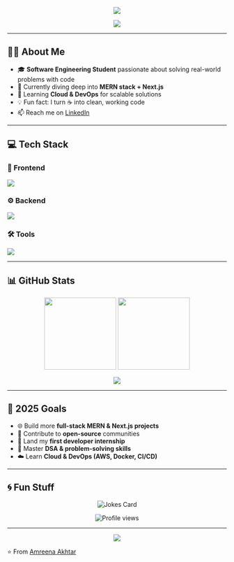 <!-- Banner -->
<p align="center">
  <img src="https://capsule-render.vercel.app/api?type=waving&color=0:ff6ec4,100:7873f5&height=200&section=header&text=Hey%20there!%20I'm%20Amreena%20Akhtar%20💻🚀&fontSize=30&fontColor=fff&animation=fadeIn&fontAlignY=35"/>
</p>

<!-- Typing Animation -->
<p align="center">
  <a href="https://github.com/AmreenaAkhtar123">
    <img src="https://readme-typing-svg.herokuapp.com?color=F75C7E&center=true&vCenter=true&lines=Software+Engineering+Student;Aspiring+Full+Stack+Developer;Always+Exploring+New+Tech;UI/UX+Enthusiast+🎨;Open+Source+Contributor+🌐"/>
  </a>
</p>

---

## 👩‍💻 About Me
- 🎓 **Software Engineering Student** passionate about solving real-world problems with code  
- 🚀 Currently diving deep into **MERN stack + Next.js**  
- 🌱 Learning **Cloud & DevOps** for scalable solutions  
- 💡 Fun fact: I turn ☕ into clean, working code  
- 📫 Reach me on [LinkedIn](https://www.linkedin.com/in/amreena-akhtar)  

---

## 💻 Tech Stack

### 🎨 Frontend
<p>
  <img src="https://skillicons.dev/icons?i=html,css,js,react,nextjs,tailwind,bootstrap,sass,vite,figma&perline=8" />
</p>

### ⚙️ Backend
<p>
  <img src="https://skillicons.dev/icons?i=nodejs,express,mongodb,mysql,flask,python,java,cpp&perline=8" />
</p>

### 🛠 Tools
<p>
  <img src="https://skillicons.dev/icons?i=git,github,vscode,idea,pycharm,postman&perline=8" />
</p>

---

## 📊 GitHub Stats
<p align="center">
  <img src="https://github-readme-stats.vercel.app/api?username=AmreenaAkhtar123&show_icons=true&theme=radical" height="165"/>
  <img src="https://streak-stats.demolab.com?user=AmreenaAkhtar123&theme=radical" height="165"/>
</p>

<p align="center">
  <img src="https://github-readme-activity-graph.vercel.app/graph?username=AmreenaAkhtar123&bg_color=1a1b27&color=F75C7E&line=7873f5&point=ff6ec4&area=true&hide_border=true"/>
</p>

---

## 🚀 2025 Goals
- 🌐 Build more **full-stack MERN & Next.js projects**  
- 🤝 Contribute to **open-source** communities  
- 💼 Land my **first developer internship**  
- 📖 Master **DSA & problem-solving skills**  
- ☁️ Learn **Cloud & DevOps (AWS, Docker, CI/CD)**  

---

## 🌀 Fun Stuff
<p align="center">
  <img src="https://readme-jokes.vercel.app/api?theme=radical" alt="Jokes Card" />
</p>

<p align="center">
  <img src="https://komarev.com/ghpvc/?username=AmreenaAkhtar123&color=blueviolet&style=for-the-badge" alt="Profile views"/>
</p>

---

<!-- Footer Banner -->
<p align="center">
  <img src="https://capsule-render.vercel.app/api?type=waving&color=0:7873f5,100:ff6ec4&height=120&section=footer"/>
</p>

⭐️ From [Amreena Akhtar](https://github.com/AmreenaAkhtar123)
